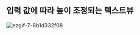 ## 입력 값에 따라 높이 조정되는 텍스트뷰 

![ezgif-7-8b1d332f08](https://user-images.githubusercontent.com/21167746/147217328-7eab91cb-a7d1-42f9-bfac-7e01b2b4c8ba.gif)
